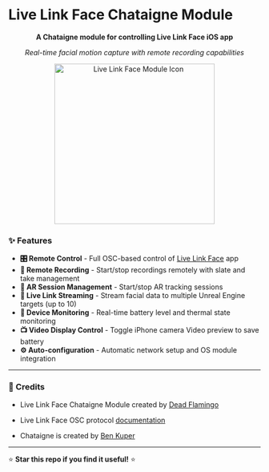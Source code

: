# Live Link Face Chataigne Module

<div align="center">

**A Chataigne module for controlling Live Link Face iOS app**

*Real-time facial motion capture with remote recording capabilities*

</div>

<div align="center">
<img src="https://is1-ssl.mzstatic.com/image/thumb/Purple211/v4/9b/91/c1/9b91c1fb-fffd-d010-bda5-fa4d21f7f148/AppIcon-0-0-1x_U007epad-0-1-0-85-220.png/434x0w.webp" alt="Live Link Face Module Icon" width="320" height="320">



</div>

### ✨ **Features**

- **🎛️ Remote Control** - Full OSC-based control of [Live Link Face](https://apps.apple.com/app/live-link-face/id1495370836) app
- **📼 Remote Recording** - Start/stop recordings remotely with slate and take management
- **🔴 AR Session Management** - Start/stop AR tracking sessions
- **📡 Live Link Streaming** - Stream facial data to multiple Unreal Engine targets (up to 10)
- **🔋 Device Monitoring** - Real-time battery level and thermal state monitoring
- **📺 Video Display Control** - Toggle iPhone camera Video preview to save battery
- **⚙️ Auto-configuration** - Automatic network setup and OS module integration

___

<div align="left">

### 🎉 Credits

-  Live Link Face Chataigne Module created by [Dead Flamingo](https://github.com/DeadFlamingo) 

-  Live Link Face OSC protocol [documentation](https://dev.epicgames.com/documentation/en-us/unreal-engine/recording-face-animation-on-ios-device-in-unreal-engine)

-  Chataigne is created by [Ben Kuper](https://benjamin.kuperberg.fr/)

___

⭐ **Star this repo if you find it useful!** ⭐

</div>
